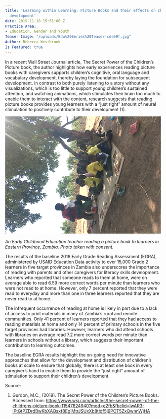 ```yaml
---
title: 'Learning within Learning: Picture Books and their effects on children''s cognitive
  development'
date: 2019-11-18 15:51:00 Z
Practice Area:
- Education, Gender and Youth
Teaser Image: "/uploads/Edu%20Series%20Teaser-cde59f.jpg"
Author: Rebecca Westbrook
Is Featured: true
---
```


In a recent Wall Street Journal article, The Secret Power of the Children’s Picture book, the author highlights how early experiences reading picture books with caregivers supports children’s cognitive, oral language and vocabulary development, thereby laying the foundation for subsequent development. In contrast to both purely listening to a story without any visualizations, which is too little to support young children’s sustained attention, and watching animations, which stimulates their brain too much to enable them to interact with the content, research suggests that reading picture books provides young learners with a “just right” amount of neural stimulation to positively contribute to their development (1).

![Zambia 1.png](/uploads/Zambia%201.png)

*An Early Childhood Education teacher reading a picture book to learners in Eastern Province, Zambia. Photo taken with consent.*

The results of the baseline 2018 Early Grade Reading Assessment (EGRA), administered by USAID Education Data activity to over 15,000 Grade 2 learners in five target provinces in Zambia also underscores the importance of reading with parents and other caregivers for literacy skills development. Learners who reported that someone reads to them at home, were on average able to read 6.59 more correct words per minute than learners who were not read to at home. However, only 7 percent reported that they were read to everyday and more than one in three learners reported that they are never read to at home. 

The infrequent occurrence of reading at home is likely in part due to a lack of access to print materials in many of Zambia’s rural and remote communities. Only 41 percent of learners reported that they had access to reading materials at home and only 14 percent of primary schools in the five target provinces had libraries. However, learners who did attend schools with libraries on average read 7.2 more correct words per minute than learners in schools without a library, which suggests their important contribution to learning outcomes. 

The baseline EGRA results highlight the on-going need for innovative approaches that allow for the development and distribution of children’s books at scale to ensure that globally, there is at least one book in every caregiver’s hand to enable them to provide the “just right” amount of stimulation to support their children’s development. 

Source:
1. Gurdon, M.C., (2019). The Secret Power of the Children’s Picture Books. Accessed from: [https://www.wsj.com/articles/the-secret-power-of-the-childrens-picture-book-11547824940?mod=e2fb&fbclid=IwAR3-lPtGtPZDrdBwKbXAQsxf8EgiMtrJSUxXb8tIdf5j9POT5ZxQwnnWjHA ](https://www.wsj.com/articles/the-secret-power-of-the-childrens-picture-book-11547824940?mod=e2fb&fbclid=IwAR3-lPtGtPZDrdBwKbXAQsxf8EgiMtrJSUxXb8tIdf5j9POT5ZxQwnnWjHA)